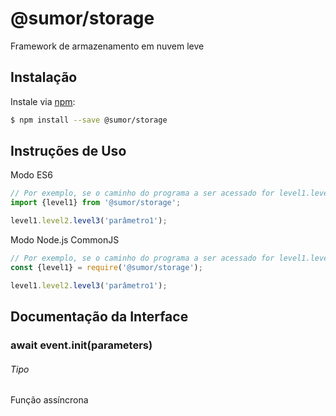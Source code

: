 # @sumor/storage
Framework de armazenamento em nuvem leve

## Instalação

Instale via [npm](https://www.npmjs.com/):
```sh
$ npm install --save @sumor/storage
```

## Instruções de Uso

Modo ES6
```js
// Por exemplo, se o caminho do programa a ser acessado for level1.level2.level3
import {level1} from '@sumor/storage';

level1.level2.level3('parâmetro1');
```

Modo Node.js CommonJS
```js
// Por exemplo, se o caminho do programa a ser acessado for level1.level2.level3
const {level1} = require('@sumor/storage');

level1.level2.level3('parâmetro1');
```

## Documentação da Interface

### await event.init(parameters)
###### Tipo
Função assíncrona